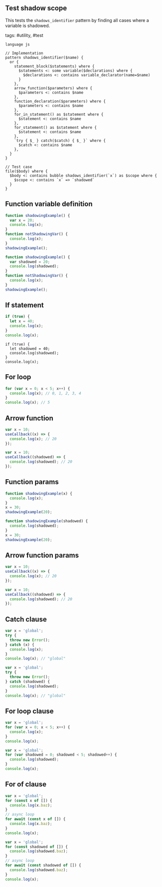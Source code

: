 ## Test shadow scope

This tests the `shadows_identifier` pattern by finding all cases where a variable is shadowed.

tags: #utility, #test

```grit
language js

// Implementation
pattern shadows_identifier($name) {
  or {
    statement_block($statements) where {
      $statements <: some variable($declarations) where {
        $declarations <: contains variable_declarator(name=$name)
      }
    },
    arrow_function($parameters) where {
      $parameters <: contains $name
    },
    function_declaration($parameters) where {
      $parameters <: contains $name
    },
    for_in_statement() as $statement where {
      $statement <: contains $name
    },
    for_statement() as $statement where {
      $statement <: contains $name
    },
    `try { $_ } catch($catch) { $_ }` where {
      $catch <: contains $name
    },
  }
}

// Test case
file($body) where {
  $body <: contains bubble shadows_identifier(`x`) as $scope where {
    $scope <: contains `x` => `shadowed`
  }
}
```

## Function variable definition

```js
function shadowingExample() {
  var x = 20;
  console.log(x);
}
function notShadowingVar() {
  console.log(x);
}
shadowingExample();
```

```js
function shadowingExample() {
  var shadowed = 20;
  console.log(shadowed);
}
function notShadowingVar() {
  console.log(x);
}
shadowingExample();
```

## If statement

```js
if (true) {
  let x = 40;
  console.log(x);
}
console.log(x);
```

```
if (true) {
  let shadowed = 40;
  console.log(shadowed);
}
console.log(x);
```

## For loop

```js
for (var x = 0; x < 5; x++) {
  console.log(x); // 0, 1, 2, 3, 4
}
console.log(x); // 5
```

## Arrow function

```js
var x = 10;
useCallback((x) => {
  console.log(x); // 20
});
```

```js
var x = 10;
useCallback((shadowed) => {
  console.log(shadowed); // 20
});
```

## Function params

```js
function shadowingExample(x) {
  console.log(x);
}
x = 30;
shadowingExample(20);
```

```js
function shadowingExample(shadowed) {
  console.log(shadowed);
}
x = 30;
shadowingExample(20);
```

## Arrow function params

```js
var x = 10;
useCallback((x) => {
  console.log(x); // 20
});
```

```js
var x = 10;
useCallback((shadowed) => {
  console.log(shadowed); // 20
});
```

## Catch clause

```js
var x = 'global';
try {
  throw new Error();
} catch (x) {
  console.log(x);
}
console.log(x); // "global"
```

```js
var x = 'global';
try {
  throw new Error();
} catch (shadowed) {
  console.log(shadowed);
}
console.log(x); // "global"
```

## For loop clause

```js
var x = 'global';
for (var x = 0; x < 5; x++) {
  console.log(x);
}
console.log(x);
```

```js
var x = 'global';
for (var shadowed = 0; shadowed < 5; shadowed++) {
  console.log(shadowed);
}
console.log(x);
```

## For of clause

```js
var x = 'global';
for (const x of []) {
  console.log(x.baz);
}
// async loop
for await (const x of []) {
  console.log(x.baz);
}
console.log(x);
```

```js
var x = 'global';
for (const shadowed of []) {
  console.log(shadowed.baz);
}
// async loop
for await (const shadowed of []) {
  console.log(shadowed.baz);
}
console.log(x);
```
